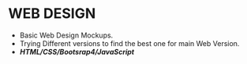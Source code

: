 # WEB DESIGN

- Basic Web Design Mockups.
- Trying Different versions to find the best one for main Web Version.
- ***HTML/CSS/Bootsrap4/JavaScript***
